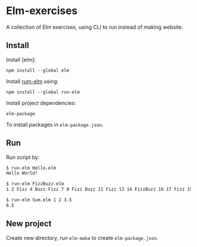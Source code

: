 Elm-exercises
=============

A collection of Elm exercises, using CLI to run instead of making website.

## Install
Install [elm]:

```
npm install --global elm
```

Install [rum-elm](https://github.com/jfairbank/run-elm) using:

```
npm install --global run-elm
```

Install project dependencies:

```
elm-package
```

To install packages in `elm-package.json`.


## Run

Run script by:

```sh
$ run-elm Hello.elm
Hello World!

$ run-elm FizzBuzz.elm
1 2 Fizz 4 Buzz Fizz 7 8 Fizz Buzz 11 Fizz 13 14 FizzBuzz 16 17 Fizz 19 Buzz Fizz 22 23 Fizz Buzz 26 Fizz 28 29 FizzBuzz 31 32 Fizz 34 Buzz Fizz 37 38 Fizz Buzz 41 Fizz 43 44 FizzBuzz 46 47 Fizz 49 Buzz Fizz 52 53 Fizz Buzz 56 Fizz 58 59 FizzBuzz 61 62 Fizz 64 Buzz Fizz 67 68 Fizz Buzz 71 Fizz 73 74 FizzBuzz 76 77 Fizz 79 Buzz Fizz 82 83 Fizz Buzz 86 Fizz 88 89 FizzBuzz 91 92 Fizz 94 Buzz Fizz 97 98 Fizz Buzz

$ run-elm Sum.elm 1 2 3.5
6.5
```

## New project

Create new directory, run `elm-make` to create `elm-package.json`.
